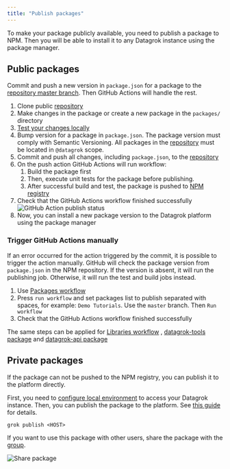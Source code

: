 ```yaml
---
title: "Publish packages"
---
```


To make your package publicly available, you need to publish a package to NPM. Then you will be able to install it to
any Datagrok instance using the package manager.

## Public packages

Commit and push a new version in `package.json` for a package to
the [repository master branch](../../collaborate/public-repository.md). Then GitHub Actions will handle the rest.

1) Clone public [repository](../../collaborate/public-repository.md)
2) Make changes in the package or create a new package in the `packages/` directory
3) [Test your changes locally](test-packages.md#local-testing)
4) Bump version for a package in `package.json`. The package version must comply with Semantic Versioning. All packages
   in the [repository](../../collaborate/public-repository.md) must be located in `@datagrok` scope.
5) Commit and push all changes, including `package.json`, to the [repository](../../collaborate/public-repository.md)
6) On the push action GitHub Actions will run workflow:
    1) Build the package first
    2) Then, execute unit tests for the package before publishing.
    3) After successful build and test, the package is pushed to [NPM registry](https://www.npmjs.com/)
7) Check that the GitHub Actions workflow finished successfully
   ![GitHub Action publish status](github-actions-publish-status.png)
8) Now, you can install a new package version to the Datagrok platform using the package manager

### Trigger GitHub Actions manually

If an error occurred for the action triggered by the commit, it is possible to trigger the action manually. GitHub will
check the package version from `package.json` in the NPM repository. If the version is absent, it will run the
publishing job. Otherwise, it will run the test and build jobs instead.

1) Use [Packages workflow](https://github.com/datagrok-ai/public/actions/workflows/packages.yml)
2) Press `run workflow` and set packages list to publish separated with spaces, for example: `Demo Tutorials`. Use
   the `master` branch. Then `Run workflow`
3) Check that the GitHub Actions workflow finished successfully

The same steps can be applied
for [Libraries workflow](https://github.com/datagrok-ai/public/actions/workflows/libraries.yaml)
, [datagrok-tools package](https://github.com/datagrok-ai/public/actions/workflows/tools.yml)
and [datagrok-api package](https://github.com/datagrok-ai/public/actions/workflows/js-api.yml)

## Private packages

If the package can not be pushed to the NPM registry, you can publish it to the platform directly.

First, you need to [configure local environment](../set-up-environment.md)  to access your Datagrok instance. Then, you can
publish the package to the platform. See [this guide](../develop.md#publishing) for details.

```shell
grok publish <HOST>
```

If you want to use this package with other users, share the package with the [group](../../govern/group.md).

![Share package](share-package.png)

